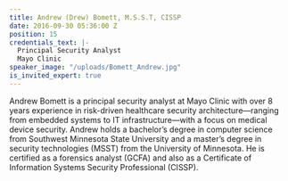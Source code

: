 ```yaml
---
title: Andrew (Drew) Bomett, M.S.S.T, CISSP
date: 2016-09-30 05:36:00 Z
position: 15
credentials_text: |-
  Principal Security Analyst
  Mayo Clinic
speaker_image: "/uploads/Bomett_Andrew.jpg"
is_invited_expert: true
---
```


Andrew Bomett is a principal security analyst at Mayo Clinic with over 8 years experience in risk-driven healthcare security architecture—ranging from embedded systems to IT infrastructure—with a focus on medical device security. Andrew holds a bachelor’s degree in computer science from Southwest Minnesota State University and a master’s degree in security technologies (MSST) from the University of Minnesota. He is certified as a forensics analyst (GCFA) and also as a Certificate of Information Systems Security Professional (CISSP).